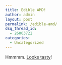 ```yaml
---
title: Edible AMD!
author: admin
layout: post
permalink: /edible-amd/
dsq_thread_id:
  - 26003722
categories:
  - Uncategorized
---
```

Hmmmm. [Looks tasty][1]!

 [1]: http://tinyurl.com/84x5